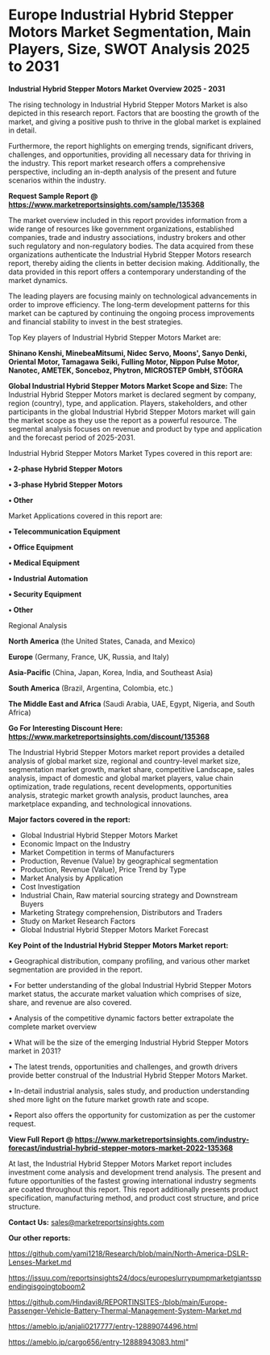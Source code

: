 # Europe Industrial Hybrid Stepper Motors Market Segmentation, Main Players, Size, SWOT Analysis 2025 to 2031

<Strong> Industrial Hybrid Stepper Motors Market Overview 2025 - 2031</strong>

The rising technology in Industrial Hybrid Stepper Motors Market is also depicted in this research report. Factors that are boosting the growth of the market, and giving a positive push to thrive in the global market is explained in detail.

Furthermore, the report highlights on emerging trends, significant drivers, challenges, and opportunities, providing all necessary data for thriving in the industry. This report market research offers a comprehensive perspective, including an in-depth analysis of the present and future scenarios within the industry.

<strong>Request Sample Report @ <a href=https://www.marketreportsinsights.com/sample/135368>https://www.marketreportsinsights.com/sample/135368</a></strong>

The market overview included in this report provides information from a wide range of resources like government organizations, established companies, trade and industry associations, industry brokers and other such regulatory and non-regulatory bodies. The data acquired from these organizations authenticate the Industrial Hybrid Stepper Motors research report, thereby aiding the clients in better decision making. Additionally, the data provided in this report offers a contemporary understanding of the market dynamics.

The leading players are focusing mainly on technological advancements in order to improve efficiency. The long-term development patterns for this market can be captured by continuing the ongoing process improvements and financial stability to invest in the best strategies.

Top Key players of Industrial Hybrid Stepper Motors Market are:

<strong>Shinano Kenshi, MinebeaMitsumi, Nidec Servo, Moons', Sanyo Denki, Oriental Motor, Tamagawa Seiki, Fulling Motor, Nippon Pulse Motor, Nanotec, AMETEK, Sonceboz, Phytron, MICROSTEP GmbH, STÖGRA</strong>

<strong><b>Global Industrial Hybrid Stepper Motors Market Scope and Size:</b></strong>
The Industrial Hybrid Stepper Motors market is declared segment by company, region (country), type, and application. Players, stakeholders, and other participants in the global Industrial Hybrid Stepper Motors market will gain the market scope as they use the report as a powerful resource. The segmental analysis focuses on revenue and product by type and application and the forecast period of 2025-2031.

Industrial Hybrid Stepper Motors Market Types covered in this report are:

<strong>• 2-phase Hybrid Stepper Motors

• 3-phase Hybrid Stepper Motors

• Other</strong>

Market Applications covered in this report are:

<strong>• Telecommunication Equipment

• Office Equipment

• Medical Equipment

• Industrial Automation

• Security Equipment

• Other</strong> 

Regional Analysis

<strong>North America</strong> (the United States, Canada, and Mexico)

<strong>Europe</strong> (Germany, France, UK, Russia, and Italy)

<strong>Asia-Pacific</strong> (China, Japan, Korea, India, and Southeast Asia)

<strong>South America</strong> (Brazil, Argentina, Colombia, etc.)

<strong>The Middle East and Africa</strong> (Saudi Arabia, UAE, Egypt, Nigeria, and South Africa)

<strong>Go For Interesting Discount Here: <a href=https://www.marketreportsinsights.com/discount/135368>https://www.marketreportsinsights.com/discount/135368</a></strong>

The Industrial Hybrid Stepper Motors market report provides a detailed analysis of global market size, regional and country-level market size, segmentation market growth, market share, competitive Landscape, sales analysis, impact of domestic and global market players, value chain optimization, trade regulations, recent developments, opportunities analysis, strategic market growth analysis, product launches, area marketplace expanding, and technological innovations.

<strong><b>Major factors covered in the report:</b></strong>
<ul>
  <li>Global Industrial Hybrid Stepper Motors Market </li>
  <li>Economic Impact on the Industry</li>
  <li>Market Competition in terms of Manufacturers</li>
  <li>Production, Revenue (Value) by geographical segmentation</li>
  <li>Production, Revenue (Value), Price Trend by Type</li>
  <li>Market Analysis by Application</li>
  <li>Cost Investigation</li>
  <li>Industrial Chain, Raw material sourcing strategy and Downstream Buyers</li>
  <li>Marketing Strategy comprehension, Distributors and Traders</li>
  <li>Study on Market Research Factors</li>
  <li>Global Industrial Hybrid Stepper Motors Market Forecast</li>
</ul>

<strong><b>Key Point of the Industrial Hybrid Stepper Motors Market report:</b></strong>

• Geographical distribution, company profiling, and various other market segmentation are provided in the report.

• For better understanding of the global Industrial Hybrid Stepper Motors market status, the accurate market valuation which comprises of size, share, and revenue are also covered.

• Analysis of the competitive dynamic factors better extrapolate the complete market overview

• What will be the size of the emerging Industrial Hybrid Stepper Motors market in 2031?

• The latest trends, opportunities and challenges, and growth drivers provide better construal of the Industrial Hybrid Stepper Motors Market.

• In-detail industrial analysis, sales study, and production understanding shed more light on the future market growth rate and scope.

• Report also offers the opportunity for customization as per the customer request.

<strong><b>View Full Report @ <a href=https://www.marketreportsinsights.com/industry-forecast/industrial-hybrid-stepper-motors-market-2022-135368>https://www.marketreportsinsights.com/industry-forecast/industrial-hybrid-stepper-motors-market-2022-135368</a></b></strong>


At last, the Industrial Hybrid Stepper Motors Market report includes investment come analysis and development trend analysis. The present and future opportunities of the fastest growing international industry segments are coated throughout this report. This report additionally presents product specification, manufacturing method, and product cost structure, and price structure.

<strong>Contact Us:</strong>
sales@marketreportsinsights.com

<strong>Our other reports:</strong>

<a href=https://github.com/yami1218/Research/blob/main/North-America-DSLR-Lenses-Market.md>https://github.com/yami1218/Research/blob/main/North-America-DSLR-Lenses-Market.md</a>

<a href=https://issuu.com/reportsinsights24/docs/europeslurrypumpmarketgiantsspendingisgoingtoboom2>https://issuu.com/reportsinsights24/docs/europeslurrypumpmarketgiantsspendingisgoingtoboom2</a>

<a href=https://github.com/Hindavi8/REPORTINSITES-/blob/main/Europe-Passenger-Vehicle-Battery-Thermal-Management-System-Market.md>https://github.com/Hindavi8/REPORTINSITES-/blob/main/Europe-Passenger-Vehicle-Battery-Thermal-Management-System-Market.md</a>

<a href=https://ameblo.jp/anjali0217777/entry-12889074496.html>https://ameblo.jp/anjali0217777/entry-12889074496.html</a>

<a href=https://ameblo.jp/cargo656/entry-12888943083.html>https://ameblo.jp/cargo656/entry-12888943083.html</a>"
